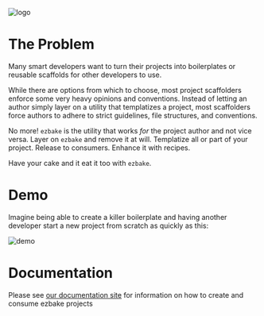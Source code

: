![logo](https://github.com/appirio-digital/ezbake/blob/master/ezbake-logo.png)

# The Problem

Many smart developers want to turn their projects into boilerplates or reusable scaffolds for other developers to use.  

While there are options from which to choose, most project scaffolders enforce some very heavy opinions and conventions. Instead of letting an author simply layer on a utility that templatizes a project, most scaffolders force authors to adhere to strict guidelines, file structures, and conventions.

No more! `ezbake` is the utility that works _for_ the project author and not vice versa. Layer on `ezbake` and remove it at will.  Templatize all or part of your project.  Release to consumers.  Enhance it with recipes.

Have your cake and it eat it too with `ezbake`.

# Demo

Imagine being able to create a killer boilerplate and having another developer start a new project from scratch as quickly as this:

![demo](https://media.giphy.com/media/3ov9jYm56sAXmT4aPK/giphy.gif)

# Documentation

Please see [our documentation site](https://appirio-digital.github.io/ezbake/) for information on how to create and consume ezbake projects
